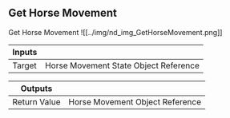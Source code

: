 ## Get Horse Movement
Get Horse Movement
![[../img/nd_img_GetHorseMovement.png]]

|Inputs||
|--|--|
| Target | Horse Movement State Object Reference |

|Outputs||
|--|--|
| Return Value | Horse Movement Object Reference |
